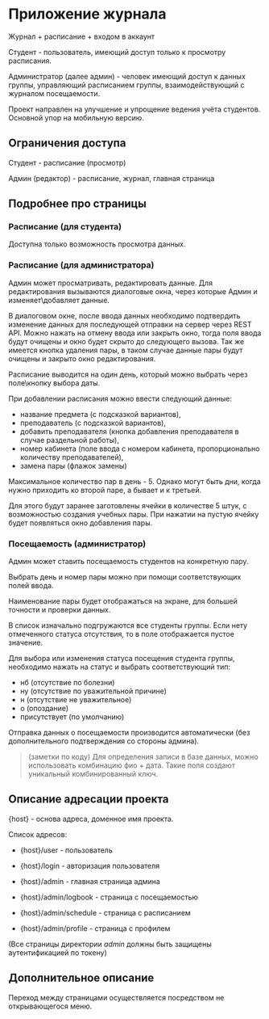 # Приложение журнала
Журнал + расписание + входом в аккаунт

Студент - пользователь, имеющий доступ только к просмотру расписания.

Администратор (далее админ) - человек имеющий доступ к данных группы, управляющий расписанием группы, взаимодействующий с журналом посещаемости.

Проект направлен на улучшение и упрощение ведения учёта студентов. Основной упор на мобильную версию.

## Ограничения доступа

Студент - расписание (просмотр)

Админ (редактор) - расписание, журнал, главная страница

## Подробнее про страницы

### Расписание (для студента)
Доступна только возможность просмотра данных.

### Расписание (для администратора)
Админ может просматривать, редактировать данные. Для редактирования вызываются диалоговые окна, через которые Админ и изменяет\добавляет данные. 

В диалоговом окне, после ввода данных необходимо подтвердить изменение данных для последующей отправки на сервер через REST API. Можно нажать на отмену ввода или закрыть окно, тогда поля ввода будут очищены и окно будет скрыто до следующего вызова.
Так же имеется кнопка удаления пары, в таком случае данные пары будут очищены и закрыто окно редактирования.

Расписание выводится на один день, который можно выбрать через поле\кнопку выбора даты.

При добавлении расписания можно ввести следующий данные: 
- название предмета (с подсказкой вариантов), 
- преподаватель (с подсказкой вариантов), 
- добавить преподавателя (кнопка добавления преподавателя в случае раздельной работы), 
- номер кабинета (поле ввода с номером кабинета, пропорционально количеству преподавателей), 
- замена пары (флажок замены)

Максимальное количество пар в день - 5. Однако могут быть дни, когда нужно приходить ко второй паре, а бывает и к третьей.

Для этого будут заранее заготовлены ячейки в количестве 5 штук, с возможностью создания учебных пары. При нажатии на пустую ячейку будет появляться окно добавления пары.

### Посещаемость (администратор)
Админ может ставить посещаемость студентов на конкретную пару.

Выбрать день и номер пары можно при помощи соответствующих полей ввода.

Наименование пары будет отображаться на экране, для большей точности и проверки данных.

В список изначально подгружаются все студенты группы. Если нету отмеченного статуса отсутствия, то в поле отображается пустое значение.

Для выбора или изменения статуса посещения студента группы, необходимо нажать на статус и выбрать соответствующий тип:
- нб (отсутствие по болезни)
- ну (отсутствие по уважительной причине)
- н (отсутствие не уважительное)
- о (опоздание)
- присутствует (по умолчанию)

Отправка данных о посещаемости производится автоматически (без дополнительного подтверждения со стороны админа).

>(заметки по коду)
> Для определения записи в базе данных, можно использовать комбинацию фио + дата. Такие поля создают уникальный комбинированный ключ.

## Описание адресации проекта

{host} - основа адреса, доменное имя проекта.

Список адресов:
- {host}/user - пользователь

- {host}/login - авторизация пользователя

- {host}/admin - главная страница админа
- {host}/admin/logbook - страница с посещаемостью
- {host}/admin/schedule - страница с расписанием
- {host}/admin/profile - страница с профилем

(Все страницы директории *admin* должны быть защищены аутентификацией по токену)

## Дополнительное описание 
Переход между страницами осуществляется посредством не открывающегося меню.

